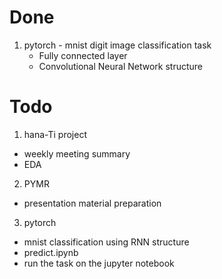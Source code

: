 # Done

1. pytorch - mnist digit image classification task
    - Fully connected layer
    - Convolutional Neural Network structure


# Todo

1. hana-Ti project
- weekly meeting summary
- EDA

2. PYMR
- presentation material preparation

3. pytorch
- mnist classification using RNN structure
- predict.ipynb
- run the task on the jupyter notebook


